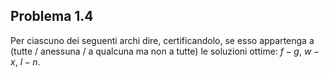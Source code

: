 ## Problema 1.4
Per ciascuno dei seguenti archi dire, certificandolo, se esso appartenga a (tutte / anessuna / a qualcuna ma non a tutte) le soluzioni ottime: $f-g$, $w-x$, $l-n$.
